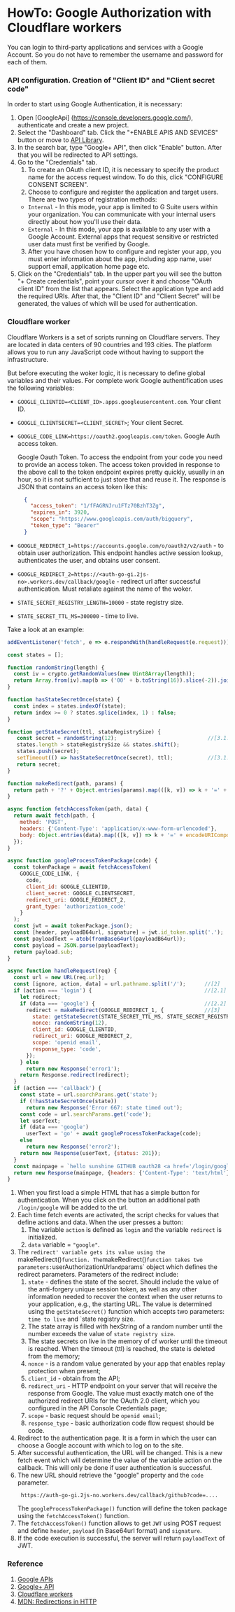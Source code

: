 # HowTo: Google Authorization with Cloudflare workers

You can login to third-party applications and services with a Google Account. So you do not have to remember the username and password for each of them.

### API configuration. Creation of "Client ID" and "Client secret code"
In order to start using Google Authentication, it is necessary:
 1. Open [GoogleApi] (https://console.developers.google.com/), authenticate and create a new project. 
 2. Select the "Dashboard" tab. Click the "+ENABLE APIS AND SEVICES" button or move to [API Library](https://console.developers.google.com/apis/library?project=sanguine-fx-294214&supportedpurview=project).
3. In the search bar, type "Google+ API", then click "Enable" button. After that you will be redirected to API settings. 
4. Go to the "Credentials" tab.
    1. To create an OAuth client ID, it is necessary to specify the product name for the access request window. To do this, click "CONFIGURE CONSENT SCREEN". 
    2. Choose to configure and register the application and target users. There are two types of registration methods:
      * `Internal` - In this mode, your app is limited to G Suite users within your organization. You can communicate with your internal users directly about how you'll use their data.
      * `External` - In this mode, your app is available to any user with a Google Account. External apps that request sensitive or restricted user data must first be verified by Google.    
   3. After you have chosen how to configure and register your app, you must enter information about the app, including app name, user support email, application home page etc.
5. Click on the "Credentials" tab. In the upper part you will see the button "+ Create credentials", point your cursor over it and choose "OAuth client ID" from the list that appears. Select the application type and add the required URIs. After that, the "Client ID" and "Client Secret" will be generated, the values of which will be used for authentication.

### Cloudflare worker

Cloudflare Workers is a set of scripts running on Cloudflare servers. They are located in data centers of 90 countries and 193 cities. The platform allows you to run any JavaScript code without having to support the infrastructure.
 
 But before executing the woker logic, it is necessary to define global variables and their values. 
  For complete work Google authentification uses the following variables:
   
   * `GOOGLE_CLIENTID=<CLIENT_ID>.apps.googleusercontent.com`. Your client ID. 
   * `GOOGLE_CLIENTSECRET=<CLIENT_SECRET>`; Your client Secret.
   * `GOOGLE_CODE_LINK=https://oauth2.googleapis.com/token`. Google Auth access token.
   	
   	 Google Oauth Token. To access the endpoint from your code you need to provide an access token. The access token provided in response to the above call to the token endpoint expires pretty quickly, usually in an hour, so it is not sufficient to just store that and reuse it. The response is JSON that contains an access token like this:
     ```json
       {
         "access_token": "1/fFAGRNJru1FTz70BzhT3Zg",
         "expires_in": 3920,
         "scope": "https://www.googleapis.com/auth/bigquery",
         "token_type": "Bearer"
       }
     ```
   * `GOOGLE_REDIRECT_1=https://accounts.google.com/o/oauth2/v2/auth` - to obtain user authorization. This endpoint handles active session lookup, authenticates the user, and obtains user consent.
   * `GOOGLE_REDIRECT_2=https://<auth-go-gi.2js-no>.workers.dev/callback/google` - redirect url after successful authentication. Must retaliate against the name of the woker.
   * `STATE_SECRET_REGISTRY_LENGTH=10000` - state registry size.
   * `STATE_SECRET_TTL_MS=300000` - time to live.

Take a look at an example:

```javascript
addEventListener('fetch', e => e.respondWith(handleRequest(e.request)));

const states = [];   

function randomString(length) {
  const iv = crypto.getRandomValues(new Uint8Array(length));
  return Array.from(iv).map(b => ('00' + b.toString(16)).slice(-2)).join('');
}

function hasStateSecretOnce(state) {
  const index = states.indexOf(state);
  return index >= 0 ? states.splice(index, 1) : false;
}

function getStateSecret(ttl, stateRegistrySize) {
   const secret = randomString(12);                             //[3.1.1]
   states.length > stateRegistrySize && states.shift();
   states.push(secret);
   setTimeout(() => hasStateSecretOnce(secret), ttl);           //[3.1.2]
   return secret;
}

function makeRedirect(path, params) {
  return path + '?' + Object.entries(params).map(([k, v]) => k + '=' + encodeURIComponent(v)).join('&');
}

async function fetchAccessToken(path, data) {
  return await fetch(path, {
    method: 'POST',
    headers: {'Content-Type': 'application/x-www-form-urlencoded'},
    body: Object.entries(data).map(([k, v]) => k + '=' + encodeURIComponent(v)).join('&')
  });
}

async function googleProcessTokenPackage(code) {
  const tokenPackage = await fetchAccessToken(                                 //[7]
    GOOGLE_CODE_LINK, {
      code,
      client_id: GOOGLE_CLIENTID,
      client_secret: GOOGLE_CLIENTSECRET,
      redirect_uri: GOOGLE_REDIRECT_2,
      grant_type: 'authorization_code'
    }
  );
  const jwt = await tokenPackage.json();
  const [header, payloadB64url, signature] = jwt.id_token.split('.');
  const payloadText = atob(fromBase64url(payloadB64url));
  const payload = JSON.parse(payloadText);
  return payload.sub;
}

async function handleRequest(req) {
  const url = new URL(req.url);                                       
  const [ignore, action, data] = url.pathname.split('/');      //[2]
  if (action === 'login') {                                    //[2.1]
    let redirect;
    if (data === 'google') {                                   //[2.2]
      redirect = makeRedirect(GOOGLE_REDIRECT_1, {             //[3]
        state: getStateSecret(STATE_SECRET_TTL_MS, STATE_SECRET_REGISTRY_LENGTH),  //[3.1]
        nonce: randomString(12),                                                   
        client_id: GOOGLE_CLIENTID,                                                
        redirect_uri: GOOGLE_REDIRECT_2,                                           
        scope: 'openid email',                                                     
        response_type: 'code',                                                     //[3.6]
      });
    } else
      return new Response('error1');
    return Response.redirect(redirect);                                            //[4]
  }
  if (action === 'callback') {                                                     //[5]
    const state = url.searchParams.get('state');
    if (!hasStateSecretOnce(state))
      return new Response('Error 667: state timed out');
    const code = url.searchParams.get('code');
    let userText;
    if (data === 'google')                                                         //[6]
      userText = 'go' + await googleProcessTokenPackage(code);                     
    else
      return new Response('error2');
    return new Response(userText, {status: 201});                                  //[8]
  }
  const mainpage = `hello sunshine GITHUB oauth28 <a href='/login/google'>login google</a>`
  return new Response(mainpage, {headers: {'Content-Type': 'text/html'}});     //[1]
}
```

1. When you first load a simple HTML that has a simple button for authentication. When you click on the button an additional path `/login/google` will be added to the url.
2. Each time fetch events are activated, the script checks for values that define actions and data. When the user presses a button:
    1. The variable `action` is defined as `login` and the variable `redirect` is initialized.
    2. `data` variable = `"google"`.
3. The `redirect' variable gets its value using the `makeRedirect()` function. The `makeRedirect()` function takes two parameters: `userAuthorizationUrl` and `params` object which defines the redirect parameters. Parameters of the redirect include:
   1. `state` - defines the state of the secret. Should include the value of the anti-forgery unique session token, as well as any other information needed to recover the context when the user returns to your application, e.g., the starting URL. The value is determined using the `getStateSecret()` function which accepts two parameters: `time to live` and `state registry size. 
     1. The state array is filled with hexString of a random number until the number exceeds the value of `state registry size`.
     2. The state secrets on live in the memory of cf worker until the timeout is reached. When the timeout (ttl) is reached, the state is deleted from the memory;
   2. `nonce` - is a random value generated by your app that enables replay protection when present;
   3. `client_id` - obtain from the API;
   4. `redirect_uri` - HTTP endpoint on your server that will receive the response from Google. The value must exactly match one of the authorized redirect URIs for the OAuth 2.0 client, which you configured in the API Console Credentials page;
   5. `scope` - basic request should be `openid email`;
   6. `response_type` - basic authorization code flow request should be code.
4. Redirect to the authentication page. It is a form in which the user can choose a Google account with which to log on to the site.
5. After successful authentication, the URL will be changed. This is a new fetch event which will determine the value of the variable action on the callback. This will only be done if user authentication is successful.  
6. The new URL should retrieve the "google" property and the `code` parameter. 
    ```
     https://auth-go-gi.2js-no.workers.dev/callback/github?code=....
    ```
    The `googleProcessTokenPackage()` function will define the token package using the `fetchAccessToken()` function.
7. The `fetchAccessToken()` function allows to get `JWT` using POST request and define `header`, `payload` (in Base64url format) and `signature`.
8. If the code execution is successful, the server will return `payloadText` of JWT.

### Reference
1. [Google APIs](https://console.developers.google.com/)
2. [Google+ API](https://console.developers.google.com/marketplace/product/google/plus.googleapis.com?q=search&referrer=search&hl=uk&project=spiritual-aloe-294222)
3. [Cloudflare workers](https://workers.cloudflare.com/)
4. [MDN: Redirections in HTTP](https://developer.mozilla.org/en-US/docs/Web/HTTP/Redirections)
 
